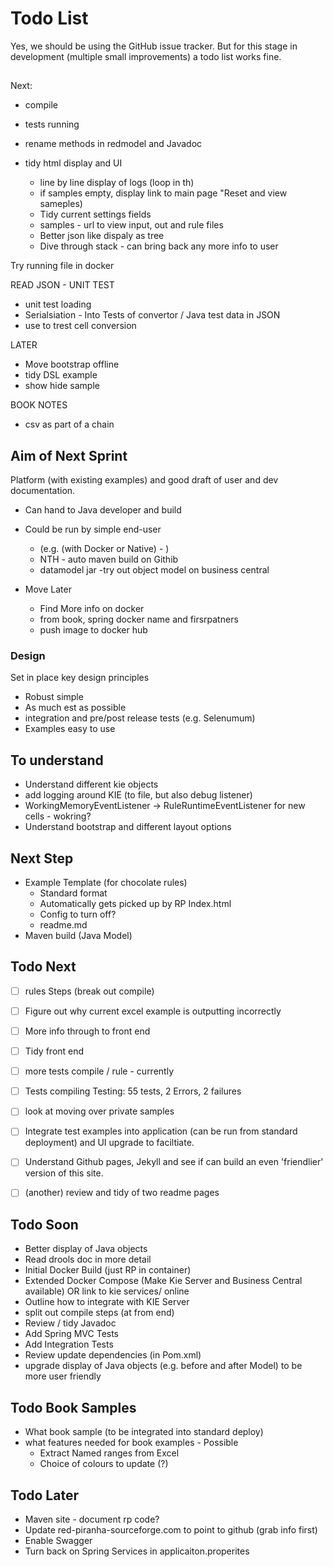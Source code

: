 # Todo List

Yes, we should be using the GitHub issue tracker. But for this stage in development (multiple small improvements) a todo list works fine.

##




Next: 
* compile
* tests running
* rename methods in redmodel and Javadoc

* tidy html display and UI
    * line by line display of logs (loop in th)
    * if samples empty, display link to main page "Reset and view sameples)
    * Tidy current settings fields
    * samples - url to view input, out and rule files
    * Better json like dispaly as tree
    * Dive through stack - can bring back any more info to user

Try running file in docker


READ JSON - UNIT TEST
* unit test loading
* Serialsiation - Into Tests of convertor / Java test data in JSON
* use to trest cell conversion



LATER
* Move bootstrap offline
* tidy DSL example
* show hide sample

BOOK NOTES
* csv as part of a chain

## Aim of Next Sprint



Platform (with existing examples) and good draft of user and dev documentation.

* Can hand to Java developer and build
* Could be run by simple end-user
    * (e.g. (with Docker or Native) - )
    * NTH - auto maven build on Githib 
    * datamodel jar -try out object model on business central

* Move Later
    * Find More info on docker
    * from book, spring docker name and firsrpatners
    * push image to docker hub

    

### Design

Set in place key design principles

* Robust simple
* As much est as possible
* integration and pre/post release tests (e.g. Selenumum)
* Examples easy to use

## To understand

* Understand different kie objects
* add logging around KIE (to file, but also debug listener)
* WorkingMemoryEventListener ->  RuleRuntimeEventListener for new cells - wokring?
* Understand bootstrap and different layout options

## Next Step

* Example Template (for chocolate rules)
    * Standard format
	* Automatically gets picked up by RP Index.html
	* Config to turn off?
	* readme.md
* Maven build (Java Model)

## Todo Next 
- [ ] rules Steps (break out compile)
- [ ] Figure out why current excel example is outputting incorrectly
- [ ] More info through to front end
- [ ] Tidy front end
- [ ] more tests compile / rule - currently 
- [ ] Tests compiling Testing: 55 tests, 2 Errors, 2 failures
- [ ] look at moving over private samples
- [ ] Integrate test examples into application (can be run from standard deployment) and UI upgrade to faciltiate.
- [ ] Understand Github pages, Jekyll and see if can build an even 'friendlier' version of this site.
- [ ] (another) review and tidy of two readme pages


## Todo Soon

* Better display of Java objects
* Read drools doc in more detail
* Initial Docker Build (just RP in container)
* Extended Docker Compose (Make Kie Server and Business Central available) OR link to kie services/ online
* Outline how to integrate with KIE Server
* split out compile steps (at from end)
* Review / tidy Javadoc
* Add Spring MVC Tests
* Add Integration Tests
* Review update dependencies (in Pom.xml)
* upgrade display of Java objects (e.g. before and after Model) to be more user friendly

## Todo Book Samples

* What book sample (to be integrated into standard deploy)
* what features needed for book examples - Possible
    * Extract Named ranges from Excel
    * Choice of colours to update (?)

## Todo Later

* Maven site - document rp code?
* Update red-piranha-sourceforge.com to point to github (grab info first)
* Enable Swagger
* Turn back on Spring Services in applicaiton.properites